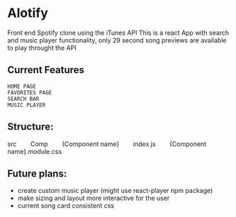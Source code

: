 # Alotify

Front end Spotify clone using the iTunes API
This is a react App with search and music player functionality, only 29 second song previews are available to play throught the API

## Current Features

    HOME PAGE
    FAVORITES PAGE
    SEARCH BAR
    MUSIC PLAYER

## Structure:

src
&nbsp;&nbsp;&nbsp;&nbsp;&nbsp;&nbsp;    Comp
&nbsp;&nbsp;&nbsp;&nbsp;&nbsp;&nbsp;        {Component name}
&nbsp;&nbsp;&nbsp;&nbsp;&nbsp;&nbsp;            index.js
&nbsp;&nbsp;&nbsp;&nbsp;&nbsp;&nbsp;            {Component name}.module.css



##  Future plans:

- create custom music player (might use react-player npm package)
- make sizing and layout more interactive for the user
- current song card consistent css
